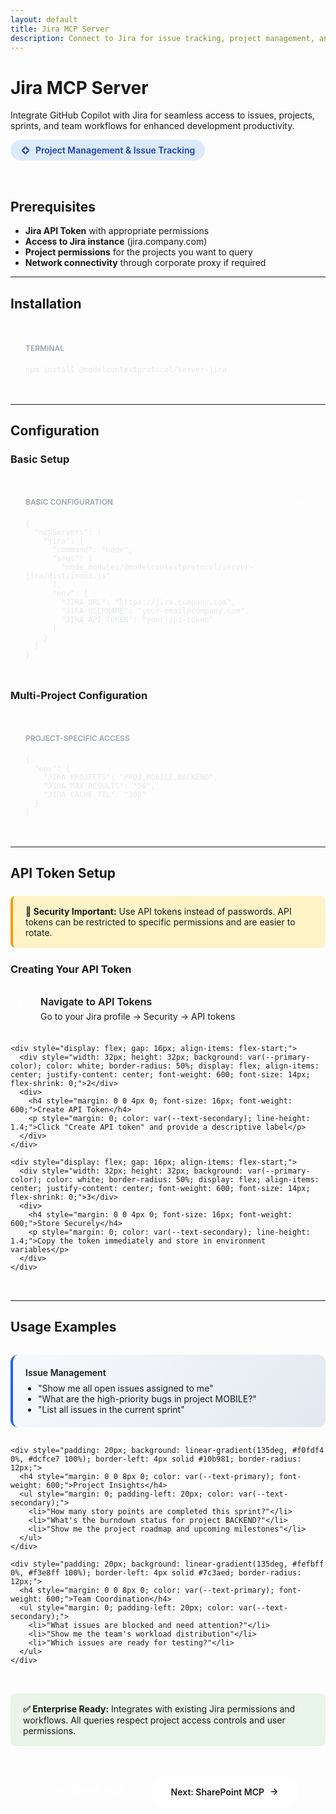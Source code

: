 ```yaml
---
layout: default
title: Jira MCP Server
description: Connect to Jira for issue tracking, project management, and sprint planning
---
```


<!-- Page Header -->
<div class="page-header">
  <div class="page-header-container">
    <h1 class="page-title">Jira MCP Server</h1>
    <p class="page-description">
      Integrate GitHub Copilot with Jira for seamless access to issues, projects, sprints, and team workflows for enhanced development productivity.
    </p>
  </div>
</div>

<!-- Documentation Content -->
<div class="doc-content">

  <div style="display: inline-flex; align-items: center; gap: 8px; background: #dbeafe; color: #1e40af; padding: 8px 16px; border-radius: 20px; font-size: 14px; font-weight: 600; margin-bottom: 32px;">
    <svg width="16" height="16" viewBox="0 0 24 24" fill="currentColor">
      <path d="M11.53,2C11.53,2.95 11.53,3.89 11.53,4.84C11.53,8.32 8.32,11.53 4.84,11.53C3.89,11.53 2.95,11.53 2,11.53L11.53,2M12.47,2L22,11.53C21.05,11.53 20.11,11.53 19.16,11.53C15.68,11.53 12.47,8.32 12.47,4.84C12.47,3.89 12.47,2.95 12.47,2M2,12.47C2.95,12.47 3.89,12.47 4.84,12.47C8.32,12.47 11.53,15.68 11.53,19.16C11.53,20.11 11.53,21.05 11.53,22L2,12.47M12.47,22C12.47,21.05 12.47,20.11 12.47,19.16C12.47,15.68 15.68,12.47 19.16,12.47C20.11,12.47 21.05,12.47 22,12.47L12.47,22Z"/>
    </svg>
    Project Management & Issue Tracking
  </div>

  ## Prerequisites

  - **Jira API Token** with appropriate permissions
  - **Access to Jira instance** (jira.company.com)
  - **Project permissions** for the projects you want to query
  - **Network connectivity** through corporate proxy if required

  ---

  ## Installation

  <div style="background: var(--bg-dark); color: #e5e7eb; border-radius: 12px; padding: 24px; margin: 24px 0;">
    <div style="display: flex; justify-content: space-between; align-items: center; margin-bottom: 16px;">
      <span style="font-size: 12px; font-weight: 600; text-transform: uppercase; color: #9ca3af;">Terminal</span>
      <button onclick="copyToClipboard('npm install @modelcontextprotocol/server-jira')" style="background: var(--primary-color); color: white; border: none; padding: 4px 12px; border-radius: 4px; font-size: 12px; cursor: pointer;">Copy</button>
    </div>
    <code style="background: none; color: inherit; padding: 0;">npm install @modelcontextprotocol/server-jira</code>
  </div>

  ---

  ## Configuration

  ### Basic Setup

  <div style="background: var(--bg-dark); color: #e5e7eb; border-radius: 12px; padding: 24px; margin: 24px 0;">
    <div style="display: flex; justify-content: space-between; align-items: center; margin-bottom: 16px;">
      <span style="font-size: 12px; font-weight: 600; text-transform: uppercase; color: #9ca3af;">Basic Configuration</span>
      <button onclick="copyToClipboard('{\\n  \\\"mcpServers\\\": {\\n    \\\"jira\\\": {\\n      \\\"command\\\": \\\"node\\\",\\n      \\\"args\\\": [\\n        \\\"node_modules/@modelcontextprotocol/server-jira/dist/index.js\\\"\\n      ],\\n      \\\"env\\\": {\\n        \\\"JIRA_URL\\\": \\\"https://jira.company.com\\\",\\n        \\\"JIRA_USERNAME\\\": \\\"your-email@company.com\\\",\\n        \\\"JIRA_API_TOKEN\\\": \\\"your-api-token\\\"\\n      }\\n    }\\n  }\\n}')" style="background: var(--primary-color); color: white; border: none; padding: 4px 12px; border-radius: 4px; font-size: 12px; cursor: pointer;">Copy</button>
    </div>
    <pre style="margin: 0; background: none; border: none; padding: 0;"><code>{
  "mcpServers": {
    "jira": {
      "command": "node",
      "args": [
        "node_modules/@modelcontextprotocol/server-jira/dist/index.js"
      ],
      "env": {
        "JIRA_URL": "https://jira.company.com",
        "JIRA_USERNAME": "your-email@company.com",
        "JIRA_API_TOKEN": "your-api-token"
      }
    }
  }
}</code></pre>
  </div>

  ### Multi-Project Configuration

  <div style="background: var(--bg-dark); color: #e5e7eb; border-radius: 12px; padding: 24px; margin: 24px 0;">
    <div style="display: flex; justify-content: space-between; align-items: center; margin-bottom: 16px;">
      <span style="font-size: 12px; font-weight: 600; text-transform: uppercase; color: #9ca3af;">Project-Specific Access</span>
      <button onclick="copyToClipboard('Multi-project config copied!')" style="background: var(--primary-color); color: white; border: none; padding: 4px 12px; border-radius: 4px; font-size: 12px; cursor: pointer;">Copy</button>
    </div>
    <pre style="margin: 0; background: none; border: none; padding: 0;"><code>{
  "env": {
    "JIRA_PROJECTS": "PROJ,MOBILE,BACKEND",
    "JIRA_MAX_RESULTS": "50",
    "JIRA_CACHE_TTL": "300"
  }
}</code></pre>
  </div>

  ---

  ## API Token Setup

  <div style="background: #fef3c7; border-left: 4px solid #f59e0b; padding: 16px 20px; border-radius: 8px; margin: 24px 0;">
    <strong>🔑 Security Important:</strong> Use API tokens instead of passwords. API tokens can be restricted to specific permissions and are easier to rotate.
  </div>

  ### Creating Your API Token

  <div style="display: grid; gap: 20px; margin: 32px 0;">
    <div style="display: flex; gap: 16px; align-items: flex-start;">
      <div style="width: 32px; height: 32px; background: var(--primary-color); color: white; border-radius: 50%; display: flex; align-items: center; justify-content: center; font-weight: 600; font-size: 14px; flex-shrink: 0;">1</div>
      <div>
        <h4 style="margin: 0 0 4px 0; font-size: 16px; font-weight: 600;">Navigate to API Tokens</h4>
        <p style="margin: 0; color: var(--text-secondary); line-height: 1.4;">Go to your Jira profile → Security → API tokens</p>
      </div>
    </div>
    
    <div style="display: flex; gap: 16px; align-items: flex-start;">
      <div style="width: 32px; height: 32px; background: var(--primary-color); color: white; border-radius: 50%; display: flex; align-items: center; justify-content: center; font-weight: 600; font-size: 14px; flex-shrink: 0;">2</div>
      <div>
        <h4 style="margin: 0 0 4px 0; font-size: 16px; font-weight: 600;">Create API Token</h4>
        <p style="margin: 0; color: var(--text-secondary); line-height: 1.4;">Click "Create API token" and provide a descriptive label</p>
      </div>
    </div>
    
    <div style="display: flex; gap: 16px; align-items: flex-start;">
      <div style="width: 32px; height: 32px; background: var(--primary-color); color: white; border-radius: 50%; display: flex; align-items: center; justify-content: center; font-weight: 600; font-size: 14px; flex-shrink: 0;">3</div>
      <div>
        <h4 style="margin: 0 0 4px 0; font-size: 16px; font-weight: 600;">Store Securely</h4>
        <p style="margin: 0; color: var(--text-secondary); line-height: 1.4;">Copy the token immediately and store in environment variables</p>
      </div>
    </div>
  </div>

  ---

  ## Usage Examples

  <div style="display: grid; gap: 16px; margin: 32px 0;">
    <div style="padding: 20px; background: linear-gradient(135deg, #f8fafc 0%, #e2e8f0 100%); border-left: 4px solid #2563eb; border-radius: 12px;">
      <h4 style="margin: 0 0 8px 0; color: var(--text-primary); font-weight: 600;">Issue Management</h4>
      <ul style="margin: 0; padding-left: 20px; color: var(--text-secondary);">
        <li>"Show me all open issues assigned to me"</li>
        <li>"What are the high-priority bugs in project MOBILE?"</li>
        <li>"List all issues in the current sprint"</li>
      </ul>
    </div>

    <div style="padding: 20px; background: linear-gradient(135deg, #f0fdf4 0%, #dcfce7 100%); border-left: 4px solid #10b981; border-radius: 12px;">
      <h4 style="margin: 0 0 8px 0; color: var(--text-primary); font-weight: 600;">Project Insights</h4>
      <ul style="margin: 0; padding-left: 20px; color: var(--text-secondary);">
        <li>"How many story points are completed this sprint?"</li>
        <li>"What's the burndown status for project BACKEND?"</li>
        <li>"Show me the project roadmap and upcoming milestones"</li>
      </ul>
    </div>

    <div style="padding: 20px; background: linear-gradient(135deg, #fefbff 0%, #f3e8ff 100%); border-left: 4px solid #7c3aed; border-radius: 12px;">
      <h4 style="margin: 0 0 8px 0; color: var(--text-primary); font-weight: 600;">Team Coordination</h4>
      <ul style="margin: 0; padding-left: 20px; color: var(--text-secondary);">
        <li>"What issues are blocked and need attention?"</li>
        <li>"Show me the team's workload distribution"</li>
        <li>"Which issues are ready for testing?"</li>
      </ul>
    </div>
  </div>

  <div style="background: #e8f5e8; border-left: 4px solid var(--accent-color); padding: 16px 20px; border-radius: 8px; margin: 24px 0;">
    <strong>✅ Enterprise Ready:</strong> Integrates with existing Jira permissions and workflows. All queries respect project access controls and user permissions.
  </div>

  <div style="text-align: center; margin: 48px 0;">
    <a href="github.html" style="display: inline-flex; align-items: center; gap: 8px; padding: 14px 28px; background: var(--primary-color); color: white; text-decoration: none; border-radius: 12px; font-weight: 600; transition: all 0.3s ease; margin-right: 16px;">
      <svg width="16" height="16" viewBox="0 0 24 24" fill="currentColor">
        <path d="M20,11V13H8L13.5,18.5L12.08,19.92L4.16,12L12.08,4.08L13.5,5.5L8,11H20Z"/>
      </svg>
      GitHub MCP
    </a>
    <a href="sharepoint.html" style="display: inline-flex; align-items: center; gap: 8px; padding: 14px 28px; background: white; color: var(--primary-color); border: 2px solid var(--border-color); text-decoration: none; border-radius: 12px; font-weight: 600; transition: all 0.3s ease;">
      Next: SharePoint MCP
      <svg width="16" height="16" viewBox="0 0 24 24" fill="currentColor">
        <path d="M4,11V13H16L10.5,18.5L11.92,19.92L19.84,12L11.92,4.08L10.5,5.5L16,11H4Z"/>
      </svg>
    </a>
  </div>

</div>

<script>
function copyToClipboard(text) {
  navigator.clipboard.writeText(text).then(function() {
    console.log('Copied to clipboard:', text);
  }, function(err) {
    console.error('Could not copy text: ', err);
  });
}
</script>
